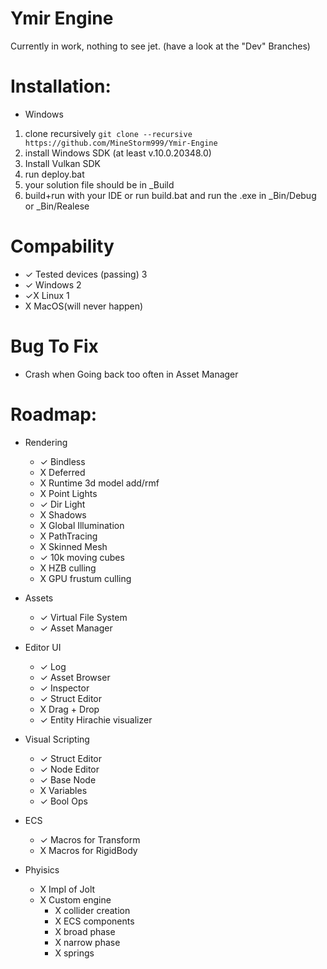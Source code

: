 # Ymir Engine

Currently in work, nothing to see jet.
(have a look at the "Dev" Branches)


# Installation:
- Windows
 1. clone recursively ```git clone --recursive https://github.com/MineStorm999/Ymir-Engine```
 2. install Windows SDK (at least v.10.0.20348.0)
 3. Install Vulkan SDK
 4. run deploy.bat
 5. your solution file should be in _Build
 6. build+run with your IDE or run build.bat and run the .exe in _Bin/Debug or _Bin/Realese 
# Compability
- ✓ Tested devices (passing) 3 
- ✓ Windows 2
- ✓X Linux  1
- X MacOS(will never happen)


# Bug To Fix
- Crash when Going back too often in Asset Manager




# Roadmap:
- Rendering
  - ✓ Bindless
  - X Deferred 
  - X Runtime 3d model add/rmf
  - X Point Lights
  - ✓ Dir Light
  - X Shadows
  - X Global Illumination
  - X PathTracing
  - X Skinned Mesh
  - ✓ 10k moving cubes
  - X HZB culling
  - X GPU frustum culling
- Assets
  - ✓ Virtual File System
  - ✓ Asset Manager
- Editor UI
  - ✓ Log
  - ✓ Asset Browser
  - ✓ Inspector
  - ✓ Struct Editor
  - X Drag + Drop
  - ✓ Entity Hirachie visualizer
- Visual Scripting
  - ✓ Struct Editor 
  - ✓ Node Editor 
  - ✓ Base Node
  - X Variables
  - ✓ Bool Ops
- ECS
  - ✓ Macros for Transform
  - X Macros for RigidBody

- Phyisics
  - X Impl of Jolt
  - X Custom engine
     - X collider creation 
    - X ECS components
    - X broad phase
    - X narrow phase
    - X springs
  
